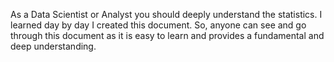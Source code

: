 As a Data Scientist or Analyst you should deeply understand the statistics. I learned day by day I created this document. So, anyone can see and go through this document as it is easy to learn and provides a fundamental and deep understanding.

